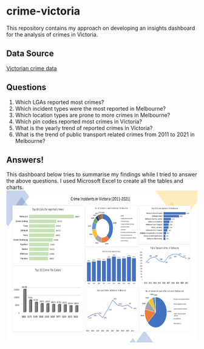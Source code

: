 # crime-victoria
This repository contains my approach on developing an insights dashboard for the analysis of crimes in Victoria. 

## Data Source

[Victorian crime data](https://www.crimestatistics.vic.gov.au/crime-statistics/latest-victorian-crime-data)

## Questions

1. Which LGAs reported most crimes?
2. Which incident types were the most reported in Melbourne?
3. Which location types are prone to more crimes in Melbourne?
4. Which pin codes reported most crimes in Victoria?
5. What is the yearly trend of reported crimes in Victoria?
6. What is the trend of public transport related crimes from 2011 to 2021 in Melbourne?

## Answers!
This dashboard below tries to summarise my findings while I tried to answer the above questions. I used Microsoft Excel to create all the tables and charts. 
<img src="https://github.com/SuvanshVaid27/crime-victoria/blob/main/dashboard.png" width="800" height = "400" title="Dashboard">
